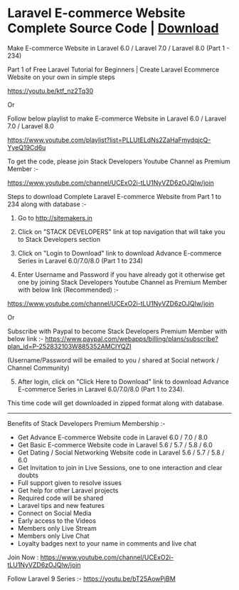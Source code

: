 # Laravel E-commerce Website Complete Source Code | <a target="_blank" rel="nofollow" href="https://www.youtube.com/channel/UCExO2i-tLU1NyVZD6zOJQlw/join">Download</a>
Make E-commerce Website in Laravel 6.0 / Laravel 7.0 / Laravel 8.0 (Part 1 - 234)

Part 1 of Free Laravel Tutorial for Beginners | Create Laravel Ecommerce Website on your own in simple steps

https://youtu.be/ktf_nz2Tq30

Or

Follow below playlist to make E-commerce Website in Laravel 6.0 / Laravel 7.0 / Laravel 8.0

https://www.youtube.com/playlist?list=PLLUtELdNs2ZaHaFmydqjcQ-YyeQ19Cd6u

To get the code, please join Stack Developers Youtube Channel as Premium Member :-

https://www.youtube.com/channel/UCExO2i-tLU1NyVZD6zOJQlw/join

Steps to download Complete Laravel E-commerce Website from Part 1 to 234 along with database :-

1) Go to http://sitemakers.in

2) Click on "STACK DEVELOPERS" link at top navigation that will take you to Stack Developers section

3) Click on "Login to Download" link to download Advance E-commerce Series in Laravel 6.0/7.0/8.0 (Part 1 to 234)

4) Enter Username and Password if you have already got it otherwise get one by joining Stack Developers Youtube Channel as Premium Member with below link (Recommended) :-

https://www.youtube.com/channel/UCExO2i-tLU1NyVZD6zOJQlw/join

Or 

Subscribe with Paypal to become Stack Developers Premium Member with below link :- 
https://www.paypal.com/webapps/billing/plans/subscribe?plan_id=P-252832103W885352AMCIYQZI

(Username/Password will be emailed to you / shared at Social network / Channel Community)

5) After login, click on "Click Here to Download" link to download Advance E-commerce Series in Laravel 6.0/7.0/8.0 (Part 1 to 234).

This time code will get downloaded in zipped format along with database.

------------------------------

Benefits of Stack Developers Premium Membership :-
- Get Advance E-commerce Website code in Laravel 6.0 / 7.0 / 8.0
- Get Basic E-commerce Website code in Laravel 5.6 / 5.7 / 5.8 / 6.0
- Get Dating / Social Networking Website code in Laravel 5.6 / 5.7 / 5.8 / 6.0
- Get Invitation to join in Live Sessions, one to one interaction and clear doubts
- Full support given to resolve issues 
- Get help for other Laravel projects
- Required code will be shared
- Laravel tips and new features
- Connect on Social Media
- Early access to the Videos
- Members only Live Stream
- Members only Live Chat
- Loyalty badges next to your name in comments and live chat

Join Now : https://www.youtube.com/channel/UCExO2i-tLU1NyVZD6zOJQlw/join

Follow Laravel 9 Series :-  https://youtu.be/bT25AowPjBM
